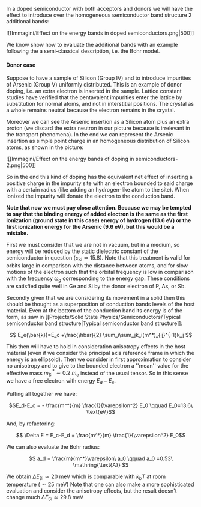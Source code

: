 In a doped semiconductor with both acceptors and donors we will have the effect to introduce over the homogeneous semiconductor band structure 2 additional bands:

![[Immagini/Effect on the energy bands in doped semiconductors.png|500]]

We know show how to evaluate the additional bands with an example following the a semi-classical description, i.e. the Bohr model.

#### Donor case

Suppose to have a sample of Silicon (Group IV) and to introduce impurities of Arsenic (Group V) uniformly distributed. 
This is an example of donor doping, i.e. an extra electron is inserted in the sample.
Lattice constant studies have verified that the pentavalent impurities enter the lattice by substitution for normal atoms, and not in interstitial positions. The crystal as a whole remains neutral because the electron remains in the crystal.

Moreover we can see the Arsenic insertion as a Silicon atom plus an extra proton (we discard the extra neutron in our picture because is irrelevant in the transport phenomena).
In the end we can represent the Arsenic insertion as simple point charge in an homogeneous distribution of Silicon atoms, as shown in the picture:

![[Immagini/Effect on the energy bands of doping in semiconductors-2.png|500]]

So in the end this kind of doping has the equivalent net effect of inserting a positive charge in the impurity site with an electron bounded to said charge with a certain radius (like adding an hydrogen-like atom to the site). When ionized the impurity will donate the electron to the conduction band.

**Note that now we must pay close attention. Because we may be tempted to say that the binding energy of added electron is the same as the first ionization (ground state in this case) energy of hydrogen (13.6 eV) or the first ionization energy for the Arsenic (9.6 eV), but this would be a mistake.**

First we must consider that we are not in vacuum, but in a medium, so energy will be reduced by the static dielectric constant of the semiconductor in question ($\varepsilon_{\text{Si}}\simeq 15.8$).
Note that this treatment is valid for orbits large in comparison with the distance between atoms, and for slow motions of the electron such that the orbital frequency is low in comparison with the frequency $\omega_g$ corresponding to the energy gap.
These conditions are satisfied quite well in Ge and Si by the donor electron of P, As, or Sb.

Secondly given that we are considering its movement in a solid then this should be thought as a superposition of conduction bands levels of the host material. Even at the bottom of the conduction band its energy is of the form, as saw in [[Projects/Solid State Physics/Semiconductors/Typical semiconductor band structure|Typical semiconductor band structure]]:

$$ E_e(\bar{k})=E_c +\frac{\hbar}{2} \sum_i\sum_jk_i(m^*)_{ij}^{-1}k_j $$

This then will have to hold in consideration anisotropy effects in the host material (even if we consider the principal axis reference frame in which the energy is an ellipsoid). 
Then we consider in first approximation to consider no anisotropy and to give to the bounded electron a ''mean'' value for the effective mass $m^*_{\text{Si}} \sim 0.2\ m_e$ instead of the usual tensor.
So in this sense we have a free electron with energy $E_d-E_c$.

Putting all together we have:

$$E_d-E_c = -  \frac{m^*}{m} \frac{1}{\varepsilon^2} E_0 \qquad E_0=13.6\ \text{eV}$$

And, by refactoring:

$$ \Delta E = E_c-E_d = \frac{m^*}{m} \frac{1}{\varepsilon^2} E_0$$

We can also evaluate the Bohr radius:

$$ a_d = \frac{m}{m^*}\varepsilon\ a_0 \qquad a_0 =0.53\ \mathring{\text{A}} $$

We obtain $\Delta E_{\text{Si}} \simeq20\ \text{meV}$ which is comparable with $k_bT$ at room temperature $(\sim 25\ \text{meV})$
Note that one can also make a more sophisticated evaluation and consider the anisotropy effects, but the result doesn't change much $\Delta E_{\text{Si}} \simeq 29.8\ \text{meV}$
